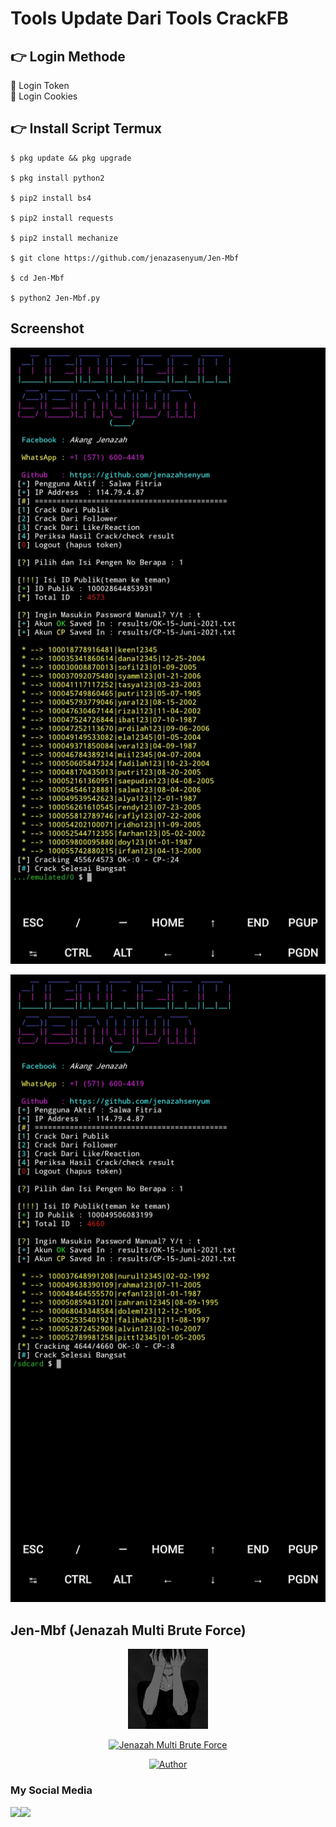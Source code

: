 # Tools Update Dari Tools CrackFB

## 👉 Login Methode
👾 Login Token  
👾 Login Cookies

## 👉  Install Script Termux
```
$ pkg update && pkg upgrade

$ pkg install python2

$ pip2 install bs4

$ pip2 install requests

$ pip2 install mechanize

$ git clone https://github.com/jenazasenyum/Jen-Mbf

$ cd Jen-Mbf

$ python2 Jen-Mbf.py
```

## Screenshot

<img src="https://github.com/jenazahsenyum/Jen-Mbf/blob/main/image/IMG_20210713_220933.jpg" width="600" title="ScreenShot" alt="Menu">
</p>

<img src="https://github.com/jenazahsenyum/Jen-Mbf/blob/main/image/IMG_20210713_220955.jpg" width="600" title="ScreenShot" alt="Menu">
</p>

## Jen-Mbf (Jenazah Multi Brute Force)
<p align="center">
<img src="https://github.com/jenazahsenyum/Jen-Mbf/blob/main/image/sadboy.jpg" width="128" 
</p>
<p align="center">
<a href="#"><img title="Jenazah Multi Brute Force" src="https://img.shields.io/badge/Jen~Mbf-green?colorA=%23ff0000&colorB=%23017e40&style=for-the-badge"></a>
</p>
<p align="center">
<a href="https://github.com/mhankbarbar"><img title="Author" src="https://img.shields.io/badge/Author-Jenazah Senyum-red.svg?style=for-the-badge&logo=github"></a>
</p>


### My Social Media
[![](https://img.shields.io/badge/Facebook-blue?logo=Facebook&logoColor=blue&labelColor=white)](https://www.facebook.com/akang.jenazah)[![](https://img.shields.io/badge/Whatsapp-CHAT-blue?logo=Whatsapp&logoColor=purple&labelColor=orange)](https://wa.me/15716004419?text=Asalamualaikum+bang+ganteng)
